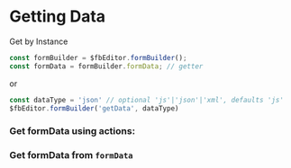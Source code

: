 # Getting Data

Get by Instance
```javascript
const formBuilder = $fbEditor.formBuilder();
const formData = formBuilder.formData; // getter
```
or
```javascript
const dataType = 'json' // optional 'js'|'json'|'xml', defaults 'js'
$fbEditor.formBuilder('getData', dataType)
```

### Get formData using actions:
<p data-height="580" data-theme-id="22927" data-slug-hash="zwrddy" data-default-tab="js,result" data-user="kevinchappell" data-embed-version="2" class="codepen"></p>

### Get formData from `formData`
<p data-height="580" data-theme-id="22927" data-slug-hash="bpRowv" data-default-tab="js,result" data-user="kevinchappell" data-embed-version="2" class="codepen"></p>
